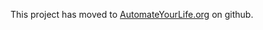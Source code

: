 This project has moved to [AutomateYourLife.org](github.com/moshner/automateyourlife.org) on github.
